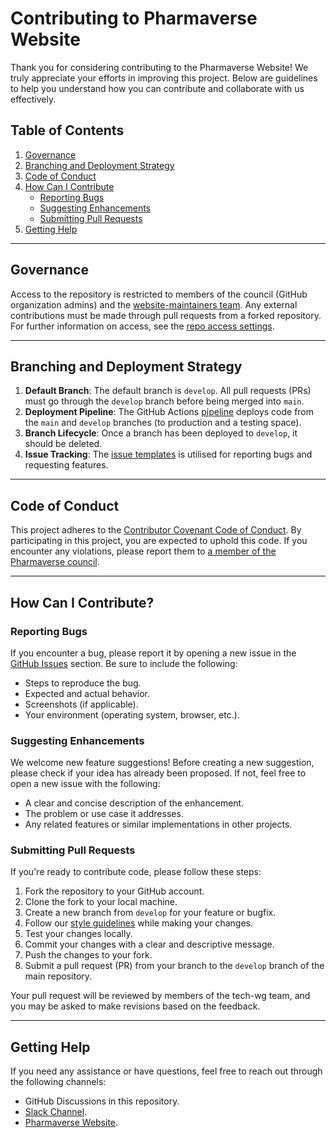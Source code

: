 # Contributing to Pharmaverse Website

Thank you for considering contributing to the Pharmaverse Website! We truly appreciate your efforts in improving this project. Below are guidelines to help you understand how you can contribute and collaborate with us effectively.

## Table of Contents

1. [Governance](#governance)
2. [Branching and Deployment Strategy](#branching-and-deployment-strategy)
3. [Code of Conduct](#code-of-conduct)
4. [How Can I Contribute](#how-can-i-contribute)
   - [Reporting Bugs](#reporting-bugs)
   - [Suggesting Enhancements](#suggesting-enhancements)
   - [Submitting Pull Requests](#submitting-pull-requests)
5. [Getting Help](#getting-help)

---

## Governance

Access to the repository is restricted to members of the council (GitHub organization admins) and the [website-maintainers team](https://github.com/orgs/pharmaverse/teams/website-maintainers). Any external contributions must be made through pull requests from a forked repository. For further information on access, see the [repo access settings](https://github.com/pharmaverse/pharmaverse/settings/access).

---

## Branching and Deployment Strategy

1. **Default Branch**: The default branch is `develop`. All pull requests (PRs) must go through the `develop` branch before being merged into `main`.
2. **Deployment Pipeline**: The GitHub Actions [pipeline](https://github.com/pharmaverse/pharmaverse/blob/develop/.github/workflows/pipeline.yml) deploys code from the `main` and `develop` branches (to production and a testing space).
3. **Branch Lifecycle**: Once a branch has been deployed to `develop`, it should be deleted.
4. **Issue Tracking**: The [issue templates](https://github.com/pharmaverse/pharmaverse/tree/develop/.github/ISSUE_TEMPLATE) is utilised for reporting bugs and requesting features.

---

## Code of Conduct

This project adheres to the [Contributor Covenant Code of Conduct](https://www.contributor-covenant.org/version/2/1/code_of_conduct/). By participating in this project, you are expected to uphold this code. If you encounter any violations, please report them to [a member of the Pharmaverse council](https://pharmaverse.org/contribute/council/).

---

## How Can I Contribute?

### Reporting Bugs

If you encounter a bug, please report it by opening a new issue in the [GitHub Issues](https://github.com/pharmaverse/pharmaverse/issues) section. Be sure to include the following:

- Steps to reproduce the bug.
- Expected and actual behavior.
- Screenshots (if applicable).
- Your environment (operating system, browser, etc.).

### Suggesting Enhancements

We welcome new feature suggestions! Before creating a new suggestion, please check if your idea has already been proposed. If not, feel free to open a new issue with the following:

- A clear and concise description of the enhancement.
- The problem or use case it addresses.
- Any related features or similar implementations in other projects.

### Submitting Pull Requests

If you're ready to contribute code, please follow these steps:

1. Fork the repository to your GitHub account.
2. Clone the fork to your local machine.
3. Create a new branch from `develop` for your feature or bugfix.
4. Follow our [style guidelines](#style-guides) while making your changes.
5. Test your changes locally.
6. Commit your changes with a clear and descriptive message.
7. Push the changes to your fork.
8. Submit a pull request (PR) from your branch to the `develop` branch of the main repository.

Your pull request will be reviewed by members of the tech-wg team, and you may be asked to make revisions based on the feedback.

---

## Getting Help

If you need any assistance or have questions, feel free to reach out through the following channels:

- GitHub Discussions in this repository.
- [Slack Channel](https://pharmaverse.slack.com/).
- [Pharmaverse Website](https://pharmaverse.org).

